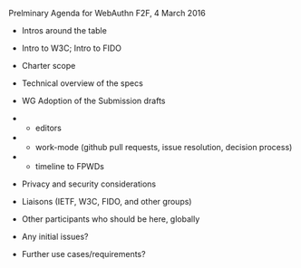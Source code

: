 Prelminary Agenda for WebAuthn F2F, 4 March 2016

- Intros around the table
- Intro to W3C; Intro to FIDO
- Charter scope
- Technical overview of the specs

- WG Adoption of the Submission drafts
-  - editors
-  - work-mode (github pull requests, issue resolution, decision process)
-  - timeline to FPWDs

- Privacy and security considerations
- Liaisons (IETF, W3C, FIDO, and other groups)
- Other participants who should be here, globally

- Any initial issues?
- Further use cases/requirements?
